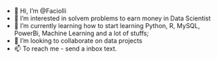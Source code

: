 - 👋 Hi, I’m @Faciolli
- 👀 I’m interested in solvem problems to earn money in Data Scientist
- 🌱 I’m currently learning how to start learning Python, R, MySQL, PowerBi, Machine Learning and a lot of stuffs;
- 💞️ I’m looking to collaborate on data projects 
- 📫 To reach me - send a inbox text. 

<!---
Faciolli/Faciolli is a ✨ special ✨ repository because its `README.md` (this file) appears on your GitHub profile.
You can click the Preview link to take a look at your changes.
--->
